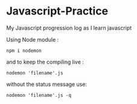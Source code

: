 # Javascript-Practice

My Javascript progression log as I learn javascript

Using Node module :

```
npm i nodemon
```

and to keep the compiling live :

```
nodemon 'filename'.js
```

without the status message use:

```
nodemon 'filename'.js -q
```
